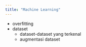 ```yaml
---
title: "Machine Learning"
---
```


* overfitting
* dataset
    * dataset-dataset yang terkenal
    * augmentasi dataset
